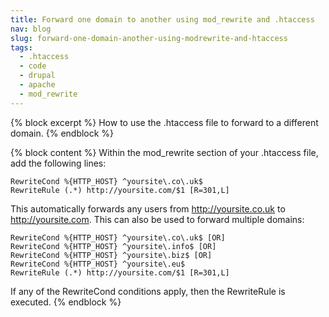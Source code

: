 ```yaml
---
title: Forward one domain to another using mod_rewrite and .htaccess
nav: blog
slug: forward-one-domain-another-using-modrewrite-and-htaccess
tags:
  - .htaccess
  - code
  - drupal
  - apache
  - mod_rewrite
---
```

{% block excerpt %}
How to use the .htaccess file to forward to a different domain.
{% endblock %}

{% block content %}
Within the mod_rewrite section of your .htaccess file, add the following lines:

    RewriteCond %{HTTP_HOST} ^yoursite\.co\.uk$
    RewriteRule (.*) http://yoursite.com/$1 [R=301,L]

This automatically forwards any users from http://yoursite.co.uk to http://yoursite.com. This can also be used to forward multiple domains:

    RewriteCond %{HTTP_HOST} ^yoursite\.co\.uk$ [OR]
    RewriteCond %{HTTP_HOST} ^yoursite\.info$ [OR]
    RewriteCond %{HTTP_HOST} ^yoursite\.biz$ [OR]
    RewriteCond %{HTTP_HOST} ^yoursite\.eu$
    RewriteRule (.*) http://yoursite.com/$1 [R=301,L]

If any of the RewriteCond conditions apply, then the RewriteRule is executed.
{% endblock %}
